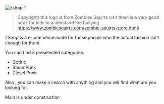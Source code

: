 ![zshop 1](https://user-images.githubusercontent.com/37418547/45261126-ccbf1380-b3bf-11e8-93b7-7834d421d82e.JPG)

>Copyright( this logo is from Zombies Squirts visit them is a very good book for kids to understand the bullying   https://www.zombiesquirts.com/zombie-squirts-store.html)

ZShop is a e-commerce made for those people who the actual fashion isn't enough for them.

You can find 3 preselected categories:
* Gothic
* SteamPunk
* Diesel Punk 

Also , you can make a search with anything and you will find what are you looking for.

Main is under construction
